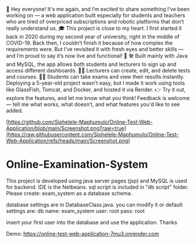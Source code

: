 🚀 Hey everyone!
It's me again, and I’m excited to share something I’ve been working on — a web application built especially for students and teachers who are tired of overpriced subscriptions and robotic platforms that don’t really understand us.
🎓 This project is close to my heart. I first started it back in 2020 during my second year of university, right in the middle of COVID-19. Back then, I couldn’t finish it because of how complex the requirements were. But I’ve revisited it with fresh eyes and better skills — and I’m proud to say it’s now live and functional! 🙌
🛠️ Built mainly with Java and MySQL, the app allows both students and lecturers to sign up and access different dashboards.
 👨‍🏫 Lecturers can create, edit, and delete tests and courses.
 🧑‍🎓 Students can take exams and view their results instantly.
Deploying a 5-year-old project wasn't easy, but I made it work using tools like GlassFish, Tomcat, and Docker, and hosted it via Render.
👉 Try it out, explore the features, and let me know what you think! Feedback is welcome — tell me what works, what doesn’t, and what features you'd like to see added.

[https://github.com/Siphelele-Maphumulo/Online-Test-Web-Application/blob/main/Screenshot.png?raw=true](https://raw.githubusercontent.com/Siphelele-Maphumulo/Online-Test-Web-Application/refs/heads/main/Screenshot.png)

# Online-Examination-System
This project is developed using java server pages (jsp) and MySQL is used for backend.
IDE is the Netbeans.
sql script is included in "db script" folder.
Please create:
exam_system as a database schema.

database settings are in DatabaseClass.java.
you can modify it or default settings are:
db name:  exam_system
user:     root
pass:     root

insert your first user into the database and use the application.
Thanks

Demo:
https://online-test-web-application-7mu3.onrender.com
